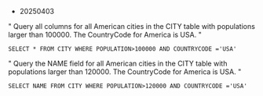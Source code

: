 * 20250403

"
Query all columns for all American cities in the CITY table with populations larger than 100000. The CountryCode for America is USA.
"
>>>
```
SELECT * FROM CITY WHERE POPULATION>100000 AND COUNTRYCODE ='USA'
```

"
Query the NAME field for all American cities in the CITY table with populations larger than 120000. The CountryCode for America is USA.
"
>>>
```
SELECT NAME FROM CITY WHERE POPULATION>120000 AND COUNTRYCODE ='USA'
```
